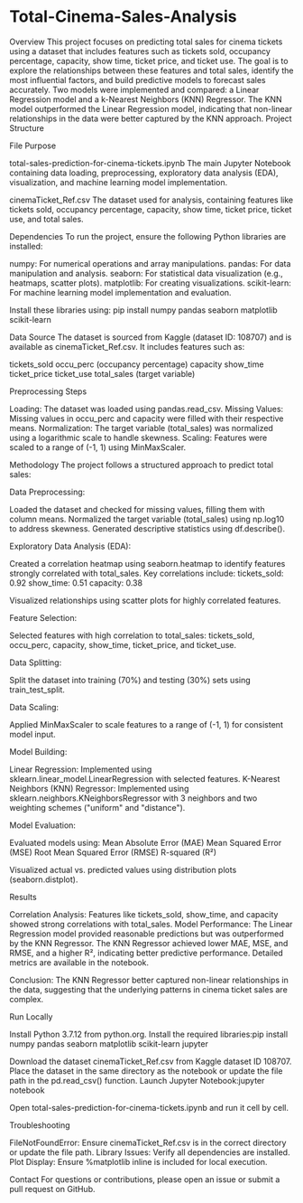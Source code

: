 # Total-Cinema-Sales-Analysis

Overview
This project focuses on predicting total sales for cinema tickets using a dataset that includes features such as tickets sold, occupancy percentage, capacity, show time, ticket price, and ticket use. The goal is to explore the relationships between these features and total sales, identify the most influential factors, and build predictive models to forecast sales accurately. Two models were implemented and compared: a Linear Regression model and a k-Nearest Neighbors (KNN) Regressor. The KNN model outperformed the Linear Regression model, indicating that non-linear relationships in the data were better captured by the KNN approach.
Project Structure



File
Purpose



total-sales-prediction-for-cinema-tickets.ipynb
The main Jupyter Notebook containing data loading, preprocessing, exploratory data analysis (EDA), visualization, and machine learning model implementation.


cinemaTicket_Ref.csv
The dataset used for analysis, containing features like tickets sold, occupancy percentage, capacity, show time, ticket price, ticket use, and total sales.


Dependencies
To run the project, ensure the following Python libraries are installed:

numpy: For numerical operations and array manipulations.
pandas: For data manipulation and analysis.
seaborn: For statistical data visualization (e.g., heatmaps, scatter plots).
matplotlib: For creating visualizations.
scikit-learn: For machine learning model implementation and evaluation.

Install these libraries using:
pip install numpy pandas seaborn matplotlib scikit-learn

Data Source
The dataset is sourced from Kaggle (dataset ID: 108707) and is available as cinemaTicket_Ref.csv. It includes features such as:

tickets_sold
occu_perc (occupancy percentage)
capacity
show_time
ticket_price
ticket_use
total_sales (target variable)

Preprocessing Steps

Loading: The dataset was loaded using pandas.read_csv.
Missing Values: Missing values in occu_perc and capacity were filled with their respective means.
Normalization: The target variable (total_sales) was normalized using a logarithmic scale to handle skewness.
Scaling: Features were scaled to a range of (-1, 1) using MinMaxScaler.

Methodology
The project follows a structured approach to predict total sales:

Data Preprocessing:

Loaded the dataset and checked for missing values, filling them with column means.
Normalized the target variable (total_sales) using np.log10 to address skewness.
Generated descriptive statistics using df.describe().


Exploratory Data Analysis (EDA):

Created a correlation heatmap using seaborn.heatmap to identify features strongly correlated with total_sales. Key correlations include:
tickets_sold: 0.92
show_time: 0.51
capacity: 0.38


Visualized relationships using scatter plots for highly correlated features.


Feature Selection:

Selected features with high correlation to total_sales: tickets_sold, occu_perc, capacity, show_time, ticket_price, and ticket_use.


Data Splitting:

Split the dataset into training (70%) and testing (30%) sets using train_test_split.


Data Scaling:

Applied MinMaxScaler to scale features to a range of (-1, 1) for consistent model input.


Model Building:

Linear Regression: Implemented using sklearn.linear_model.LinearRegression with selected features.
K-Nearest Neighbors (KNN) Regressor: Implemented using sklearn.neighbors.KNeighborsRegressor with 3 neighbors and two weighting schemes ("uniform" and "distance").


Model Evaluation:

Evaluated models using:
Mean Absolute Error (MAE)
Mean Squared Error (MSE)
Root Mean Squared Error (RMSE)
R-squared (R²)


Visualized actual vs. predicted values using distribution plots (seaborn.distplot).



Results

Correlation Analysis: Features like tickets_sold, show_time, and capacity showed strong correlations with total_sales.
Model Performance:
The Linear Regression model provided reasonable predictions but was outperformed by the KNN Regressor.
The KNN Regressor achieved lower MAE, MSE, and RMSE, and a higher R², indicating better predictive performance.
Detailed metrics are available in the notebook.


Conclusion: The KNN Regressor better captured non-linear relationships in the data, suggesting that the underlying patterns in cinema ticket sales are complex.



Run Locally

Install Python 3.7.12 from python.org.
Install the required libraries:pip install numpy pandas seaborn matplotlib scikit-learn jupyter


Download the dataset cinemaTicket_Ref.csv from Kaggle dataset ID 108707.
Place the dataset in the same directory as the notebook or update the file path in the pd.read_csv() function.
Launch Jupyter Notebook:jupyter notebook


Open total-sales-prediction-for-cinema-tickets.ipynb and run it cell by cell.

Troubleshooting

FileNotFoundError: Ensure cinemaTicket_Ref.csv is in the correct directory or update the file path.
Library Issues: Verify all dependencies are installed.
Plot Display: Ensure %matplotlib inline is included for local execution.

Contact
For questions or contributions, please open an issue or submit a pull request on GitHub.
